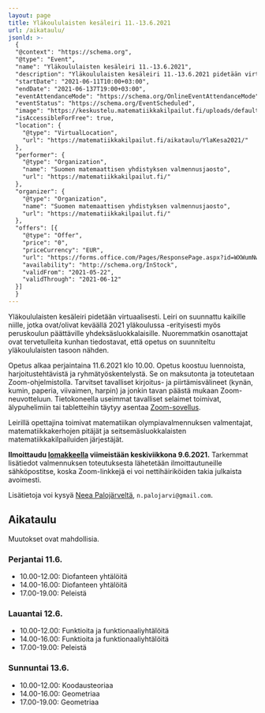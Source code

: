 ```yaml
---
layout: page
title: Yläkoululaisten kesäleiri 11.-13.6.2021
url: /aikataulu/
jsonld: >-
  {
  "@context": "https://schema.org",
  "@type": "Event",
  "name": "Yläkoululaisten kesäleiri 11.-13.6.2021",
  "description": "Yläkoululaisten kesäleiri 11.-13.6.2021 pidetään virtuaalisesti. Leiri alkaa perjantaina 11.6.2021 klo 10.00 ja jatkuu viikonlopun ajan. Opetus on maksutonta.",
  "startDate": "2021-06-11T10:00+03:00",
  "endDate": "2021-06-137T19:00+03:00",
  "eventAttendanceMode": "https://schema.org/OnlineEventAttendanceMode",
  "eventStatus": "https://schema.org/EventScheduled",
  "image": "https://keskustelu.matematiikkakilpailut.fi/uploads/default/original/1X/903d26f2a2a48285467275e06546a35b2f203482.png",
  "isAccessibleForFree": true,
  "location": {
    "@type": "VirtualLocation",
    "url": "https://matematiikkakilpailut.fi/aikataulu/YlaKesa2021/"
  },
  "performer": {
    "@type": "Organization",
    "name": "Suomen matemaattisen yhdistyksen valmennusjaosto",
    "url": "https://matematiikkakilpailut.fi/"
  },
  "organizer": {
    "@type": "Organization",
    "name": "Suomen matemaattisen yhdistyksen valmennusjaosto",
    "url": "https://matematiikkakilpailut.fi/"
  },
  "offers": [{
    "@type": "Offer",
    "price": "0",
    "priceCurrency": "EUR",
    "url": "https://forms.office.com/Pages/ResponsePage.aspx?id=WXWumNwQiEKOLkWT5i_j7nK1ra1Cs5BOpZcnfsgZiSpUMFFWQkFSNjU0UDc3OTZSRE1KTTg0V002Mi4u",
    "availability": "http://schema.org/InStock",
    "validFrom": "2021-05-22",
    "validThrough": "2021-06-12"
  }]
  }
---
```


Yläkoululaisten kesäleiri pidetään virtuaalisesti.
Leiri on suunnattu kaikille niille, jotka ovat/olivat
keväällä 2021 yläkoulussa -erityisesti myös peruskoulun
päättäville yhdeksäsluokkalaisille. Nuoremmatkin osanottajat
ovat tervetulleita kunhan tiedostavat, että opetus on
suunniteltu yläkoululaisten tasoon nähden.

Opetus alkaa perjaintaina 11.6.2021 klo 10.00.
Opetus koostuu luennoista, harjoitustehtävistä ja
ryhmätyöskentelystä. Se on maksutonta ja toteutetaan Zoom-ohjelmistolla.
Tarvitset tavalliset kirjoitus- ja piirtämisvälineet (kynän, kumin, paperia,
viivaimen, harpin) ja jonkin tavan päästä mukaan
Zoom-neuvotteluun. Tietokoneella useimmat tavalliset selaimet toimivat,
älypuhelimiin tai tabletteihin täytyy asentaa [Zoom-sovellus](https://zoom.us/download).

Leirillä opettajina toimivat matematiikan olympiavalmennuksen valmentajat,
matematiikkakerhojen pitäjät ja seitsemäsluokkalaisten matematiikkakilpailuiden
järjestäjät.

**Ilmoittaudu [lomakkeella] viimeistään keskiviikkona 9.6.2021.**
Tarkemmat lisätiedot valmennuksen toteutuksesta lähetetään
ilmoittautuneille sähköpostitse, koska Zoom-linkkejä ei voi nettihäiriköiden
takia julkaista avoimesti.

Lisätietoja voi kysyä [Neea Palojärveltä](mailto:n.palojarvi@gmail.com), `n.palojarvi@gmail.com`.

[lomakkeella]: https://forms.office.com/Pages/ResponsePage.aspx?id=WXWumNwQiEKOLkWT5i_j7nK1ra1Cs5BOpZcnfsgZiSpUMFFWQkFSNjU0UDc3OTZSRE1KTTg0V002Mi4u


## Aikataulu

Muutokset ovat mahdollisia.

### Perjantai 11.6.

- 10.00-12.00: Diofanteen yhtälöitä
- 14.00-16.00: Diofanteen yhtälöitä
- 17.00-19.00: Peleistä

### Lauantai 12.6.

- 10.00-12.00: Funktioita ja funktionaaliyhtälöitä
- 14.00-16.00: Funktioita ja funktionaaliyhtälöitä
- 17.00-19.00: Peleistä

### Sunnuntai 13.6.

- 10.00-12.00: Koodausteoriaa
- 14.00-16.00: Geometriaa
- 17.00-19.00: Geometriaa
